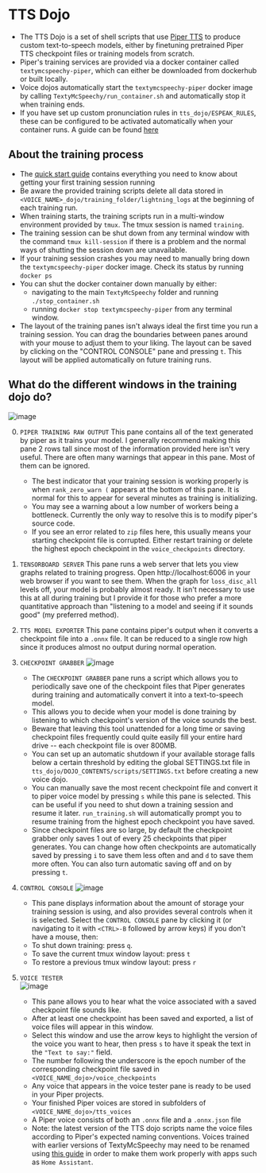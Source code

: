 # TTS Dojo

- The TTS Dojo is a set of shell scripts that use [Piper TTS](https://github.com/rhasspy/piper) to produce custom text-to-speech models, either by finetuning pretrained Piper TTS checkpoint files or training models from scratch.
- Piper's training services are provided via a docker container called `textymcspeechy-piper`, which can either be downloaded from dockerhub or built locally.
- Voice dojos automatically start the `textymcspeechy-piper` docker image by calling `TextyMcSpeechy/run_container.sh` and automatically stop it when training ends.
- If you have set up custom pronunciation rules in `tts_dojo/ESPEAK_RULES`, these can be configured to be activated automatically when your container runs.  A guide can be found [here](/tts_dojo/ESPEAK_RULES/README_custom_pronunciation.md)
 

## About the training process
- The [quick start guide](https://github.com/domesticatedviking/TextyMcSpeechy/blob/docker-dev/quick_start_guide.md) contains everything you need to know about getting your first training session running
- Be aware the provided training scripts delete all data stored in  `<VOICE_NAME>_dojo/training_folder/lightning_logs` at the beginning of each training run.
- When training starts, the training scripts run in a multi-window environment provided by `tmux`.  The tmux session is named `training`.
- The training session can be shut down from any terminal window with the command `tmux kill-session` if there is a problem and the normal ways of shutting the session down are unavailable.
- If your training session crashes you may need to manually bring down the `textymcspeechy-piper` docker image.  Check its status by running `docker ps` 
- You can shut the docker container down manually by either:
   - navigating to the main `TextyMcSpeechy` folder and running `./stop_container.sh`
   - running `docker stop textymcspeechy-piper` from any terminal window.
- The layout of the training panes isn't always ideal the first time you run a training session. You can drag the boundaries between panes around with your mouse to adjust them to your liking.  The layout can be saved by clicking on the "CONTROL CONSOLE" pane and pressing `t`.  This layout will be applied automatically on future training runs.
 

## What do the different windows in the training dojo do?
![image](https://github.com/user-attachments/assets/31b41ebc-a64a-456e-8910-de0ce50418d4)

0. `PIPER TRAINING RAW OUTPUT`  This pane contains all of the text generated by piper as it trains your model.   I generally recommend making this pane 2 rows tall since most of the information provided here isn't very useful.  There are often many warnings that appear in this pane.   Most of them can be ignored.
   - The best indicator that your training session is working properly is when  `rank_zero_warn (` appears at the bottom of this pane. It is normal for this to appear for several minutes as training is initializing.   
   - You may see a warning about a low number of workers being a bottleneck.  Currently the only way to resolve this is to modify piper's source code.
   - If you see an error related to `zip` files here, this usually means your starting checkpoint file is corrupted.   Either restart training or delete the highest epoch checkpoint in the `voice_checkpoints` directory.  
1. `TENSORBOARD SERVER`  This pane runs a web server that lets you view graphs related to training progress.  Open http://localhost:6006 in your web browser if you want to see them.  When the graph for `loss_disc_all` levels off, your model is probably almost ready.  It isn't necessary to use this at all during training but I provide it for those who prefer a more quantitative approach than "listening to a model and seeing if it sounds good" (my preferred method).
2. `TTS MODEL EXPORTER` This pane contains piper's output when it converts a checkpoint file into a `.onnx` file.  It can be reduced to a single row high since it produces almost no output during normal operation.
3. `CHECKPOINT GRABBER` 
![image](https://github.com/user-attachments/assets/a5c6f3fb-123a-4b1b-a134-409c7544d15b)
   - The `CHECKPOINT GRABBER` pane runs a script which allows you to periodically save one of the checkpoint files that Piper generates during training and automatically convert it into a text-to-speech model.
   - This allows you to decide when your model is done training by listening to which checkpoint's version of the voice sounds the best.
   - Beware that leaving this tool unattended for a long time or saving checkpoint files frequently could quite easily fill your entire hard drive -- each checkpoint file is over 800MB.
   - You can set up an automatic shutdown if your available storage falls below a certain threshold by editing the global SETTINGS.txt file in `tts_dojo/DOJO_CONTENTS/scripts/SETTINGS.txt` before creating a new voice dojo.
   - You can manually save the most recent checkpoint file and convert it to piper voice model by pressing `s` while this pane is selected.  This can be useful if you need to shut down a training session and resume it later.  `run_training.sh` will automatically prompt you to resume training from the highest epoch checkpoint you have saved.
   - Since checkpoint files are so large, by default the checkpoint grabber only saves 1 out of every 25 checkpoints that piper generates. You can change how often checkpoints are automatically saved by pressing `i` to save them less often and and `d` to save them more often.  You can also turn automatic saving off and on by pressing `t`. 
   
4. `CONTROL CONSOLE` 
![image](https://github.com/user-attachments/assets/8a4dcf05-ce14-4cdc-89d5-85c935ccb653)

    - This pane displays information about the amount of storage your training session is using, and also provides several controls when it is selected. Select the `CONTROL CONSOLE` pane by clicking it (or navigating to it with `<CTRL>-B` followed by arrow keys) if you don't have a mouse, then:
    -  To shut down training: press `q`.
    -  To save the current tmux window layout: press `t`
    -  To restore a previous tmux window layout: press `r`
5. `VOICE TESTER`   
![image](https://github.com/user-attachments/assets/f06e4aac-6ec9-40b9-86ef-aa8efa3398ea)



   -  This pane allows you to hear what the voice associated with a saved checkpoint file sounds like.
   -  After at least one checkpoint has been saved and exported, a list of voice files will appear in this window.
   -  Select this window and use the arrow keys to highlight the version of the voice you want to hear, then press `s` to have it speak the text in the `"Text to say:"` field.
   -  The number following the underscore is the epoch number of the corresponding checkpoint file saved in `<VOICE_NAME_dojo>/voice_checkpoints`
   -  Any voice that appears in the voice tester pane is ready to be used in your Piper projects.
   -  Your finished Piper voices are stored in  subfolders of `<VOICE_NAME_dojo>/tts_voices`
   -  A Piper voice consists of both an `.onnx` file and a `.onnx.json` file
   -  Note: the latest version of the TTS dojo scripts name the voice files according to Piper's expected naming conventions.  Voices trained with earlier versions of TextyMcSpeechy may need to be renamed using [this guide](/docs/renaming_and_preparing_custom_piper_voices.md) in order to make them work properly with apps such as `Home Assistant`. 






